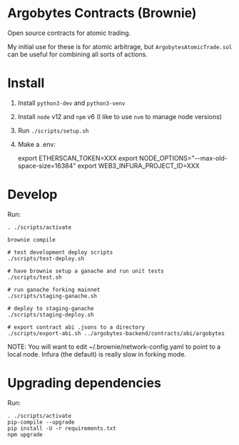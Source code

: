# Argobytes Contracts (Brownie)

Open source contracts for atomic trading.

My initial use for these is for atomic arbitrage, but `ArgobytesAtomicTrade.sol` can be useful for combining all sorts of actions.


# Install

1. Install `python3-dev` and `python3-venv`
2. Install `node` v12 and `npm` v6 (I like to use `nvm` to manage node versions)
2. Run `./scripts/setup.sh`
3. Make a .env:

    export ETHERSCAN_TOKEN=XXX
    export NODE_OPTIONS="--max-old-space-size=16384"
    export WEB3_INFURA_PROJECT_ID=XXX


# Develop

Run:

    . ./scripts/activate

    brownie compile

    # test development deploy scripts
    ./scripts/test-deploy.sh

    # have brownie setup a ganache and run unit tests
    ./scripts/test.sh

    # run ganache forking mainnet 
    ./scripts/staging-ganache.sh

    # deploy to staging-ganache
    ./scripts/staging-deploy.sh

    # export contract abi .jsons to a directory
    ./scripts/export-abi.sh ../argobytes-backend/contracts/abi/argobytes

NOTE: You will want to edit ~/.brownie/network-config.yaml to point to a local node. Infura (the default) is really slow in forking mode.


# Upgrading dependencies

Run:

    . ./scripts/activate
    pip-compile --upgrade
    pip install -U -r requirements.txt
    npm upgrade
